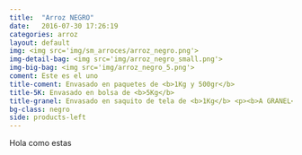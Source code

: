 ```yaml
---
title:  "Arroz NEGRO"
date:   2016-07-30 17:26:19
categories: arroz
layout: default
img: <img src='img/sm_arroces/arroz_negro.png'>
img-detail-bag: <img src='img/arroz_negro_small.png'>
img-big-bag: <img src='img/arroz_negro_5.png'>
coment: Este es el uno
title-coment: Envasado en paquetes de <b>1Kg y 500gr</b>
title-5K: Envasado en bolsa de <b>5Kg</b>
title-granel: Envasado en saquito de tela de <b>1Kg</b> <p><b>A GRANEL</b><br> Envasado en sacos de <b>10Kg y 25Kg</b> 
bg-class: negro 
side: products-left
---
```


Hola como estas